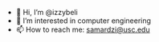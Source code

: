 - 👋 Hi, I’m @izzybeli
- 👀 I’m interested in computer engineering
- 📫 How to reach me: samardzi@usc.edu

<!---
izzybeli/izzybeli is a ✨ special ✨ repository because its `README.md` (this file) appears on your GitHub profile.
You can click the Preview link to take a look at your changes.
--->
